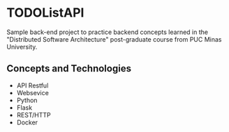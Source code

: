 # TODOListAPI

Sample back-end project to practice backend concepts learned in the "Distributed Software Architecture" post-graduate course from PUC Minas University.

## Concepts and Technologies
- API Restful
- Websevice
- Python
- Flask
- REST/HTTP
- Docker
